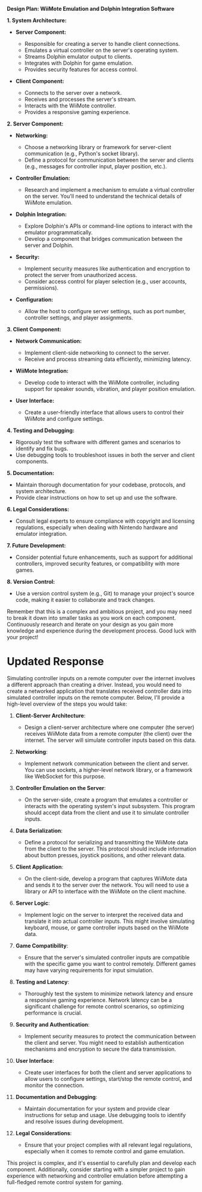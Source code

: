 **Design Plan: WiiMote Emulation and Dolphin Integration Software**

**1. System Architecture:**

   - **Server Component:**
     - Responsible for creating a server to handle client connections.
     - Emulates a virtual controller on the server's operating system.
     - Streams Dolphin emulator output to clients.
     - Integrates with Dolphin for game emulation.
     - Provides security features for access control.

   - **Client Component:**
     - Connects to the server over a network.
     - Receives and processes the server's stream.
     - Interacts with the WiiMote controller.
     - Provides a responsive gaming experience.

**2. Server Component:**

   - **Networking:**
     - Choose a networking library or framework for server-client communication (e.g., Python's socket library).
     - Define a protocol for communication between the server and clients (e.g., messages for controller input, player position, etc.).

   - **Controller Emulation:**
     - Research and implement a mechanism to emulate a virtual controller on the server. You'll need to understand the technical details of WiiMote emulation.

   - **Dolphin Integration:**
     - Explore Dolphin's APIs or command-line options to interact with the emulator programmatically.
     - Develop a component that bridges communication between the server and Dolphin.

   - **Security:**
     - Implement security measures like authentication and encryption to protect the server from unauthorized access.
     - Consider access control for player selection (e.g., user accounts, permissions).

   - **Configuration:**
     - Allow the host to configure server settings, such as port number, controller settings, and player assignments.

**3. Client Component:**

   - **Network Communication:**
     - Implement client-side networking to connect to the server.
     - Receive and process streaming data efficiently, minimizing latency.

   - **WiiMote Integration:**
     - Develop code to interact with the WiiMote controller, including support for speaker sounds, vibration, and player position emulation.

   - **User Interface:**
     - Create a user-friendly interface that allows users to control their WiiMote and configure settings.

**4. Testing and Debugging:**

   - Rigorously test the software with different games and scenarios to identify and fix bugs.
   - Use debugging tools to troubleshoot issues in both the server and client components.

**5. Documentation:**

   - Maintain thorough documentation for your codebase, protocols, and system architecture.
   - Provide clear instructions on how to set up and use the software.

**6. Legal Considerations:**

   - Consult legal experts to ensure compliance with copyright and licensing regulations, especially when dealing with Nintendo hardware and emulator integration.

**7. Future Development:**

   - Consider potential future enhancements, such as support for additional controllers, improved security features, or compatibility with more games.

**8. Version Control:**

   - Use a version control system (e.g., Git) to manage your project's source code, making it easier to collaborate and track changes.

Remember that this is a complex and ambitious project, and you may need to break it down into smaller tasks as you work on each component. Continuously research and iterate on your design as you gain more knowledge and experience during the development process. Good luck with your project!

# Updated Response 

Simulating controller inputs on a remote computer over the internet involves a different approach than creating a driver. Instead, you would need to create a networked application that translates received controller data into simulated controller inputs on the remote computer. Below, I'll provide a high-level overview of the steps you would take:

1. **Client-Server Architecture**:

   - Design a client-server architecture where one computer (the server) receives WiiMote data from a remote computer (the client) over the internet. The server will simulate controller inputs based on this data.

2. **Networking**:

   - Implement network communication between the client and server. You can use sockets, a higher-level network library, or a framework like WebSocket for this purpose.

3. **Controller Emulation on the Server**:

   - On the server-side, create a program that emulates a controller or interacts with the operating system's input subsystem. This program should accept data from the client and use it to simulate controller inputs.

4. **Data Serialization**:

   - Define a protocol for serializing and transmitting the WiiMote data from the client to the server. This protocol should include information about button presses, joystick positions, and other relevant data.

5. **Client Application**:

   - On the client-side, develop a program that captures WiiMote data and sends it to the server over the network. You will need to use a library or API to interface with the WiiMote on the client machine.

6. **Server Logic**:

   - Implement logic on the server to interpret the received data and translate it into actual controller inputs. This might involve simulating keyboard, mouse, or game controller inputs based on the WiiMote data.

7. **Game Compatibility**:

   - Ensure that the server's simulated controller inputs are compatible with the specific game you want to control remotely. Different games may have varying requirements for input simulation.

8. **Testing and Latency**:

   - Thoroughly test the system to minimize network latency and ensure a responsive gaming experience. Network latency can be a significant challenge for remote control scenarios, so optimizing performance is crucial.

9. **Security and Authentication**:

   - Implement security measures to protect the communication between the client and server. You might need to establish authentication mechanisms and encryption to secure the data transmission.

10. **User Interface**:

    - Create user interfaces for both the client and server applications to allow users to configure settings, start/stop the remote control, and monitor the connection.

11. **Documentation and Debugging**:

    - Maintain documentation for your system and provide clear instructions for setup and usage. Use debugging tools to identify and resolve issues during development.

12. **Legal Considerations**:

    - Ensure that your project complies with all relevant legal regulations, especially when it comes to remote control and game emulation.

This project is complex, and it's essential to carefully plan and develop each component. Additionally, consider starting with a simpler project to gain experience with networking and controller emulation before attempting a full-fledged remote control system for gaming.

